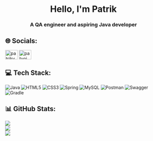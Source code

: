 <h1 align="center">Hello, I'm Patrik</h1>
<h3 align="center">A QA engineer and aspiring Java developer</h3>


## 🌐 Socials:
<p align="left">
<a href="https://linkedin.com/in/patrikvojta" target="blank"><img align="center" src="https://raw.githubusercontent.com/rahuldkjain/github-profile-readme-generator/master/src/images/icons/Social/linked-in-alt.svg" alt="patrikvojta" height="30" width="40" /></a>
<a href="https://www.leetcode.com/patvoj" target="blank"><img align="center" src="https://raw.githubusercontent.com/rahuldkjain/github-profile-readme-generator/master/src/images/icons/Social/leet-code.svg" alt="patvoj" height="30" width="40" /></a>
</p>

## 💻 Tech Stack:
![Java](https://img.shields.io/badge/java-%23ED8B00.svg?style=flat&logo=openjdk&logoColor=white) ![HTML5](https://img.shields.io/badge/html5-%23E34F26.svg?style=flat&logo=html5&logoColor=white) ![CSS3](https://img.shields.io/badge/css3-%231572B6.svg?style=flat&logo=css3&logoColor=white) ![Spring](https://img.shields.io/badge/spring-%236DB33F.svg?style=flat&logo=spring&logoColor=white) ![MySQL](https://img.shields.io/badge/mysql-%2300000f.svg?style=flat&logo=mysql&logoColor=white) ![Postman](https://img.shields.io/badge/Postman-FF6C37?style=flat&logo=postman&logoColor=white) ![Swagger](https://img.shields.io/badge/-Swagger-%23Clojure?style=flat&logo=swagger&logoColor=white) ![Gradle](https://img.shields.io/badge/Gradle-02303A.svg?style=flat&logo=Gradle&logoColor=white)

## 📊 GitHub Stats:
![](https://github-readme-stats.vercel.app/api?username=patvoj&theme=ayu-mirage&hide_border=false&include_all_commits=false&count_private=false)<br/>
![](https://github-readme-streak-stats.herokuapp.com/?user=patvoj&theme=ayu-mirage&hide_border=false)<br/>
![](https://github-readme-stats.vercel.app/api/top-langs/?username=patvoj&theme=ayu-mirage&hide_border=false&include_all_commits=false&count_private=false&layout=compact)
